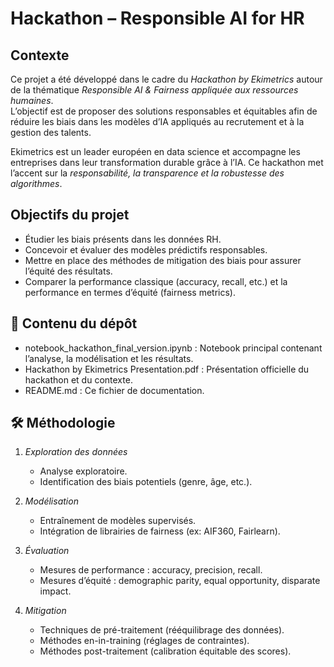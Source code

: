 # Hackathon – Responsible AI for HR

##  Contexte  
Ce projet a été développé dans le cadre du *Hackathon by Ekimetrics* autour de la thématique *Responsible AI & Fairness appliquée aux ressources humaines*.  
L’objectif est de proposer des solutions responsables et équitables afin de réduire les biais dans les modèles d’IA appliqués au recrutement et à la gestion des talents.

Ekimetrics est un leader européen en data science et accompagne les entreprises dans leur transformation durable grâce à l’IA. Ce hackathon met l’accent sur la *responsabilité, la transparence et la robustesse des algorithmes*.

##  Objectifs du projet  
- Étudier les biais présents dans les données RH.  
- Concevoir et évaluer des modèles prédictifs responsables.  
- Mettre en place des méthodes de mitigation des biais pour assurer l’équité des résultats.  
- Comparer la performance classique (accuracy, recall, etc.) et la performance en termes d’équité (fairness metrics).  

## 📂 Contenu du dépôt  
- notebook_hackathon_final_version.ipynb : Notebook principal contenant l’analyse, la modélisation et les résultats.  
- Hackathon by Ekimetrics Presentation.pdf : Présentation officielle du hackathon et du contexte.  
- README.md : Ce fichier de documentation.  

## 🛠 Méthodologie  
1. *Exploration des données*  
   - Analyse exploratoire.  
   - Identification des biais potentiels (genre, âge, etc.).  

2. *Modélisation*  
   - Entraînement de modèles supervisés.  
   - Intégration de librairies de fairness (ex: AIF360, Fairlearn).  

3. *Évaluation*  
   - Mesures de performance : accuracy, precision, recall.  
   - Mesures d’équité : demographic parity, equal opportunity, disparate impact.  

4. *Mitigation*  
   - Techniques de pré-traitement (rééquilibrage des données).  
   - Méthodes en-in-training (réglages de contraintes).
   - Méthodes post-traitement (calibration équitable des scores).  